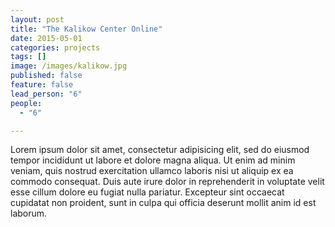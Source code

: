 ```yaml
---
layout: post
title: "The Kalikow Center Online"
date: 2015-05-01
categories: projects
tags: []
image: /images/kalikow.jpg
published: false
feature: false
lead_person: "6"
people:
  - "6"

---
```


Lorem ipsum dolor sit amet, consectetur adipisicing elit, sed do eiusmod
tempor incididunt ut labore et dolore magna aliqua. Ut enim ad minim veniam,
quis nostrud exercitation ullamco laboris nisi ut aliquip ex ea commodo
consequat. Duis aute irure dolor in reprehenderit in voluptate velit esse
cillum dolore eu fugiat nulla pariatur. Excepteur sint occaecat cupidatat non
proident, sunt in culpa qui officia deserunt mollit anim id est laborum.